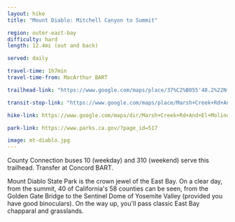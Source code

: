 ```yaml
---
layout: hike
title: "Mount Diablo: Mitchell Canyon to Summit"

region: outer-east-bay
difficulty: hard
length: 12.4mi (out and back)

served: daily

travel-time: 1h7min
travel-time-from: MacArthur BART

trailhead-link: "https://www.google.com/maps/place/37%C2%B055'48.2%22N+121%C2%B055'36.7%22W/@37.9299034,-121.9266983,16z/data=!4m4!3m3!8m2!3d37.93006!4d-121.92687"

transit-stop-link: "https://www.google.com/maps/place/Marsh+Creek+Rd+And+El+Molino+Dr/@37.9335198,-121.9274601,18.14z/data=!4m15!1m8!3m7!1s0x80855f69021edc5b:0x79bfef6b8958c100!2sMarsh+Creek+Rd+%26+El+Molino+Dr,+Clayton,+CA+94517!3b1!8m2!3d37.9339802!4d-121.9280843!16s%2Fg%2F11gf0nh5bf!3m5!1s0x80855f691cfb2217:0xcc67d97f7f456976!8m2!3d37.93391!4d-121.92825!16s%2Fg%2F11h523rngd"

hike-link: https://www.google.com/maps/dir/Marsh+Creek+Rd+And+El+Molino+Dr,+Clayton,+CA+94517/Mount+Diablo+Summit+Museum+and+Trailhead,+Summit+Road,+Walnut+Creek,+Calif%C3%B2rnia/@37.9049345,-121.9399523,14z/data=!4m14!4m13!1m5!1m1!1s0x80855f691cfb2217:0xcc67d97f7f456976!2m2!1d-121.92825!2d37.93391!1m5!1m1!1s0x80855f7c2bf2dd29:0xb96e264748dc5303!2m2!1d-121.9142302!2d37.8817969!3e2!5m1!1e3

park-link: https://www.parks.ca.gov/?page_id=517

image: mt-diablo.jpg
---
```


County Connection buses 10 (weekday) and 310 (weekend) serve this trailhead. Transfer at Concord BART.

Mount Diablo State Park is the crown jewel of the East Bay. On a clear day, from the summit, 40 of California's 58 counties can be seen, from the Golden Gate Bridge to the Sentinel Dome of Yosemite Valley (provided you have good binoculars). On the way up, you'll pass classic East Bay chapparal and grasslands.